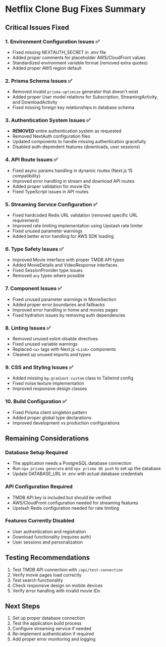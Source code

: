 # Netflix Clone Bug Fixes Summary

## Critical Issues Fixed

### 1. Environment Configuration Issues ✅
- Fixed missing NEXTAUTH_SECRET in .env file
- Added proper comments for placeholder AWS/CloudFront values
- Standardized environment variable format (removed extra quotes)
- Added proper AWS region default

### 2. Prisma Schema Issues ✅
- Removed invalid `prisma-optimize` generator that doesn't exist
- Added proper User model relations for Subscription, StreamingActivity, and DownloadActivity
- Fixed missing foreign key relationships in database schema

### 3. Authentication System Issues ✅
- **REMOVED** entire authentication system as requested
- Removed NextAuth configuration files
- Updated components to handle missing authentication gracefully
- Disabled auth-dependent features (downloads, user sessions)

### 4. API Route Issues ✅
- Fixed async params handling in dynamic routes (Next.js 15 compatibility)
- Improved error handling in stream and download API routes
- Added proper validation for movie IDs
- Fixed TypeScript issues in API routes

### 5. Streaming Service Configuration ✅
- Fixed hardcoded Redis URL validation (removed specific URL requirement)
- Improved rate limiting implementation using Upstash rate limiter
- Fixed unused parameter warnings
- Added better error handling for AWS SDK loading

### 6. Type Safety Issues ✅
- Improved Movie interface with proper TMDB API types
- Added MovieDetails and VideoResponse interfaces
- Fixed SessionProvider type issues
- Removed `any` types where possible

### 7. Component Issues ✅
- Fixed unused parameter warnings in MovieSection
- Added proper error boundaries and fallbacks
- Improved error handling in home and movies pages
- Fixed hydration issues by removing auth dependencies

### 8. Linting Issues ✅
- Removed unused eslint-disable directives
- Fixed unused variable warnings
- Replaced `<a>` tags with Next.js `<Link>` components
- Cleaned up unused imports and types

### 9. CSS and Styling Issues ✅
- Added missing `bg-gradient-custom` class to Tailwind config
- Fixed noise texture implementation
- Improved responsive design classes

### 10. Build Configuration ✅
- Fixed Prisma client singleton pattern
- Added proper global type declarations
- Improved development vs production configurations

## Remaining Considerations

### Database Setup Required
- The application needs a PostgreSQL database connection
- Run `npx prisma generate` and `npx prisma db push` to set up the database
- Update DATABASE_URL in .env with actual database credentials

### API Configuration Required
- TMDB API key is included but should be verified
- AWS/CloudFront configuration needed for streaming features
- Upstash Redis configuration needed for rate limiting

### Features Currently Disabled
- User authentication and registration
- Download functionality (requires auth)
- User sessions and personalization

## Testing Recommendations
1. Test TMDB API connection with `/api/test-connection`
2. Verify movie pages load correctly
3. Test search functionality
4. Check responsive design on mobile devices
5. Verify error handling with invalid movie IDs

## Next Steps
1. Set up proper database connection
2. Test the application build process
3. Configure streaming service if needed
4. Re-implement authentication if required
5. Add proper error monitoring and logging
